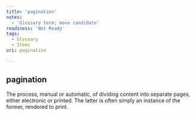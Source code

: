 ```yaml
---
title: 'pagination'
notes:
  - 'Glossary term; move candidate'
readiness: 'Not Ready'
tags:
  - Glossary
  - Items
uri: pagination

---
```

## pagination

The process, manual or automatic, of dividing content into separate pages, either electronic or printed. The latter is often simply an instance of the former, rendered to print.

